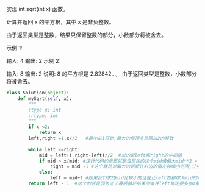 实现 int sqrt(int x) 函数。

计算并返回 x 的平方根，其中 x 是非负整数。

由于返回类型是整数，结果只保留整数的部分，小数部分将被舍去。

示例 1:

输入: 4
输出: 2
示例 2:

输入: 8
输出: 2
说明: 8 的平方根是 2.82842..., 
     由于返回类型是整数，小数部分将被舍去。

```python
class Solution(object):
    def mySqrt(self, x):
        """
        :type x: int
        :rtype: int
        """
        if x <2:
            return x
        left,right =1,x//2   #最小从1开始,最大的值顶多是除以2的整数
        
        while left <=right:
            mid = left+( right-left)//2  #求的是left和right的中间值
            if mid > x/mid: #这行代码的意思就是说现在的这个mid值偏大mid**2 = x 这么去算的
                right = mid -1 #这个就是说偏大的话就让右边的值左移缩小范围,让中间值减小
            else:
                left = mid+1 #如果我们求的mid比较小的话就让left右移增大mid的值
        return left - 1  #这个的话是因为进了最后循环结束的条件left肯定要多加1最后减掉1
        
```
